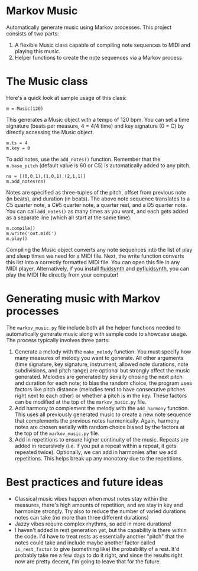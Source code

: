 # Markov Music
Automatically generate music using Markov processes.
This project consists of two parts:
1. A flexible Music class capable of compiling note sequences to MIDI and playing this music.
2. Helper functions to create the note sequences via a Markov process

# The Music class
Here's a quick look at sample usage of this class:
```
m = Music(120)
```
This generates a Music object with a tempo of 120 bpm. 
You can set a time signature (beats per measure, 4 = 4/4 time) and key signature (0 = C) by directly accessing the Music object.
```
m.ts = 4
m.key = 0
```
To add notes, use the `add_notes()` function. Remember that the `m.base_pitch` (default value is 60 or C5) is automatically added to any pitch.
```
ns = [(0,0,1),(1,0,1),(2,1,1)]
m.add_notes(ns)
````
Notes are specified as three-tuples of the pitch, offset from previous note (in beats), and duration (in beats). The above note sequence translates to a C5 quarter note, a C#5 quarter note, a quarter rest, and a D5 quarter note. You can call `add_notes()` as many times as you want, and each gets added as a separate line (which all start at the same time). 
```
m.compile()
m.write('out.midi')
m.play()
```
Compiling the Music object converts any note sequences into the list of play and sleep times we need for a MIDI file. Next, the write function converts this list into a correctly formatted MIDI file. You can open this file in any MIDI player. Alternatively, if you install [fluidsynth](https://www.fluidsynth.org/) and [pyfluidsynth](https://github.com/nwhitehead/pyfluidsynth), you can play the MIDI file directly from your computer!

# Generating music with Markov processes
The `markov_music.py` file include both all the helper functions needed to automatically generate music along with sample code to showcase usage. The process typically involves three parts:
1. Generate a melody with the `make_melody` function. You must specify how many measures of melody you want to generate. All other arguments (time signature, key signature, instrument, allowed note durations, note subdivisions, and pitch range) are optional but strongly affect the music generated. Melodies are generated by serially chosing the next pitch and duration for each note; to bias the random choice, the program uses factors like pitch distance (melodies tend to have consecutive pitches right next to each other) or whether a pitch is in the key. These factors can be modified at the top of the `markov_music.py` file. 
2. Add harmony to complement the melody with the `add_harmony` function. This uses all previously generated music to create a new note sequence that complements the previous notes harmonically. Again, harmony notes are chosen serially with random choice biased by the factors at the top of the `markov_music.py` file. 
3. Add in repetitions to ensure higher continuity of the music. Repeats are added in recursively (i.e. if you put a repeat within a repeat, it gets repeated twice). 
Optionally, we can add in harmonies after we add repetitions. This helps break up any monotony due to the repetitions. 

# Best practices and future ideas
- Classical music vibes happen when most notes stay within the measures, there's high amounts of repetition, and we stay in key and harmonize strongly. Try also to reduce the number of varied durations notes can take (no more than three different durations)
- Jazzy vibes require complex rhythms, so add in more durations!
- I haven't added in rest generation yet, but the capability is there within the code. I'd have to treat rests as essentially another "pitch" that the notes could take and include maybe another factor called `is_rest_factor` to give (something like) the probability of a rest. It'd probably take me a few days to do it right, and since the results right now are pretty decent, I'm going to leave that for the future. 


